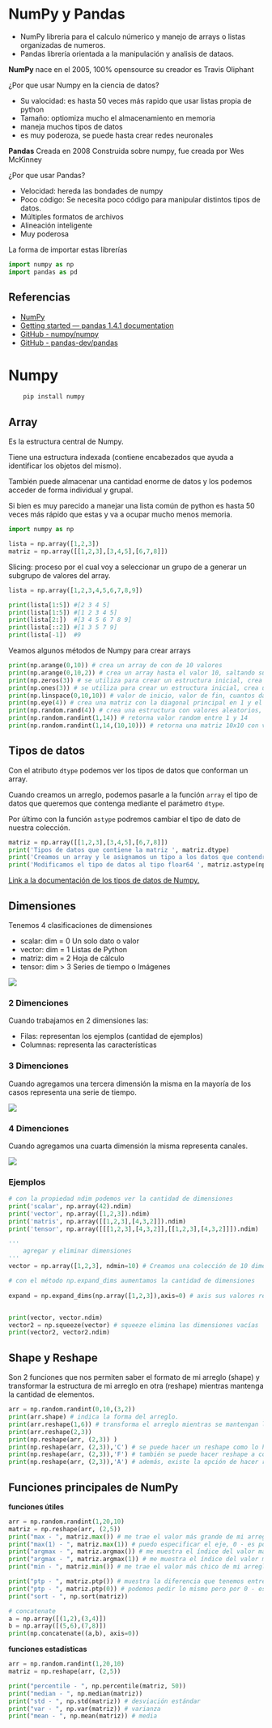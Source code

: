 
# NumPy y Pandas

* NumPy libreria para el calculo númerico y manejo de arrays o listas organizadas de numeros.
* Pandas librería orientada a la manipulación y analisis de dataos.

**NumPy**
nace en el 2005, 100% opensource  su creador es Travis Oliphant

¿Por que usar Numpy en la ciencia de datos?
* Su valocidad: es hasta 50 veces más rapido que usar listas propia de python
* Tamaño: optiomiza mucho el almacenamiento en memoria
* maneja muchos tipos de datos
* es muy poderoza, se puede hasta crear redes neuronales

**Pandas**
Creada en 2008 Construida sobre numpy, fue creada por Wes McKinney

¿Por que usar Pandas?
* Velocidad: hereda las bondades de numpy
* Poco código: Se necesita poco código para manipular distintos tipos de datos.
* Múltiples formatos de archivos
* Alineación inteligente
* Muy poderosa

La forma de importar estas librerías

```python
import numpy as np
import pandas as pd
```


## Referencias 
*  [NumPy](https://numpy.org/)
* [Getting started — pandas 1.4.1 documentation](https://pandas.pydata.org/docs/getting_started/index.html)
* [GitHub - numpy/numpy](https://github.com/numpy/numpy)
* [GitHub - pandas-dev/pandas](https://github.com/pandas-dev/pandas)

# Numpy

```sh
    pip install numpy
```

## Array
Es la estructura central de Numpy.

Tiene una estructura indexada (contiene encabezados que ayuda a identificar los objetos del mismo).

También puede almacenar una cantidad enorme de datos y los podemos acceder de forma individual y grupal.


Si bien es muy parecido a manejar una lista común de python es hasta 50 veces más rápido que estas y va a ocupar mucho menos memoria.

```python
import numpy as np

lista = np.array([1,2,3])
matriz = np.array([[1,2,3],[3,4,5],[6,7,8]])
```

Slicing: proceso por el cual voy a seleccionar un grupo de a generar un subgrupo de valores del array.

```python
lista = np.array([1,2,3,4,5,6,7,8,9])

print(lista[1:5]) #[2 3 4 5]
print(lista[1:5]) #[1 2 3 4 5]
print(lista[2:])  #[3 4 5 6 7 8 9]
print(lista[::2]) #[1 3 5 7 9]
print(lista[-1])  #9
```

Veamos algunos métodos de Numpy para crear arrays

```python
print(np.arange(0,10)) # crea un array de con de 10 valores
print(np.arange(0,10,2)) # crea un array hasta el valor 10, saltando sus valores de 2 en 2
print(np.zeros(3)) # se utiliza para crear un estructura inicial, crea un array cuyos elementos están compuesto por 0
print(np.ones(3)) # se utiliza para crear un estructura inicial, crea un array cuyos elementos están compuesto por 1
print(np.linspace(0,10,10)) # valor de inicio, valor de fin, cuantos datos quiero generar
print(np.eye(4)) # crea una matriz con la diagonal principal en 1 y el resto en 0
print(np.random.rand(4)) # crea una estructura con valores aleatorios, con valores entre 0 y 1
print(np.random.randint(1,14)) # retorna valor random entre 1 y 14
print(np.random.randint(1,14,(10,10))) # retorna una matriz 10x10 con valores aleatorios entre 1 y 14
```

## Tipos de datos

Con el atributo `dtype` podemos ver los tipos de datos que conforman un array.

Cuando creamos un arreglo, podemos pasarle a la función `array` el tipo de datos que queremos que contenga mediante el parámetro `dtype`.

Por último con la función `astype` podremos cambiar el tipo de dato de nuestra colección.

```python
matriz = np.array([[1,2,3],[3,4,5],[6,7,8]])
print('Tipos de datos que contiene la matriz ', matriz.dtype)
print('Creamos un array y le asignamos un tipo a los datos que contendra ', np.array([1,2,3], dtype='float64'))
print('Modificamos el tipo de datos al tipo floar64 ', matriz.astype(np.float64))
```

[Link a la documentación de los tipos de datos de Numpy.](https://numpy.org/doc/stable/user/basics.types.html)

## Dimensiones

Tenemos 4 clasificaciones de dimensiones

* scalar: dim = 0 Un solo dato o valor
* vector: dim = 1 Listas de Python
* matriz: dim = 2 Hoja de cálculo
* tensor: dim > 3 Series de tiempo o Imágenes

![](./img/dimensiones.png)

### 2 Dimenciones

Cuando trabajamos en 2 dimensiones las:
* Filas: representan los ejemplos (cantidad de ejemplos) 
* Columnas: representa las características

### 3 Dimenciones
Cuando agregamos una tercera dimensión la misma en la mayoría de los casos representa una serie de tiempo.

![](./img/tensor.png)

### 4 Dimenciones
Cuando agregamos una cuarta dimensión la misma representa canales.

![](./img/tensor_4d.png)

### **Ejemplos**

```python
# con la propiedad ndim podemos ver la cantidad de dimensiones
print('scalar', np.array(42).ndim)
print('vector', np.array([1,2,3]).ndim)
print('matris', np.array([[1,2,3],[4,3,2]]).ndim)
print('tensor', np.array([[[1,2,3],[4,3,2]],[[1,2,3],[4,3,2]]]).ndim)

'''
    agregar y eliminar dimensiones
'''
vector = np.array([1,2,3], ndmin=10) # Creamos una colección de 10 dimensiones

# con el método np.expand_dims aumentamos la cantidad de dimensiones
        
expand = np.expand_dims(np.array([1,2,3]),axis=0) # axis sus valores representan: 0 - filas ; 1 - columnas 


print(vector, vector.ndim)
vector2 = np.squeeze(vector) # squeeze elimina las dimensiones vacías
print(vector2, vector2.ndim)
```

## Shape y Reshape

Son 2 funciones que nos permiten saber el formato de mi arreglo (shape) y transformar la estructura de mi arreglo en otra (reshape) mientras mantenga la cantidad de elementos.

```python
arr = np.random.randint(0,10,(3,2))
print(arr.shape) # indica la forma del arreglo.
print(arr.reshape(1,6)) # transforma el arreglo mientras se mantengan los elementos.
print(arr.reshape(2,3))
print(np.reshape(arr, (2,3)) )
print(np.reshape(arr, (2,3)),'C') # se puede hacer un reshape como lo haría C.
print(np.reshape(arr, (2,3)),'F') # también se puede hacer reshape a como lo haría Fortran.
print(np.reshape(arr, (2,3)),'A') # además, existe la opción de hacer reshape según como esté optimizado nuestro computador. En este caso es como en C.
```

## Funciones principales de NumPy


**funciones útiles**

```python
arr = np.random.randint(1,20,10)
matriz = np.reshape(arr, (2,5))
print("max - ", matriz.max()) # me trae el valor más grande de mi arreglo 
print("max(1) - ", matriz.max(1)) # puedo especificar el eje, 0 - es por columna; 1 - es por fila 
print("argmax - ", matriz.argmax()) # me muestra el índice del valor más grande 
print("argmax - ", matriz.argmax(1)) # me muestra el índice del valor más grande por columna o fila 
print("min - ", matriz.min()) # me trae el valor más chico de mi arreglo - tiene el mismo comportamiento que el max

print("ptp - ", matriz.ptp()) # muestra la diferencia que tenemos entre el pico más bajo y el pico más alto 
print("ptp - ", matriz.ptp(0)) # podemos pedir lo mismo pero por 0 - es por columna; 1 - es por fila
print("sort - ", np.sort(matriz)) 

# concatenate
a = np.array([(1,2),(3,4)]) 
b = np.array([(5,6),(7,8)]) 
print(np.concatenate((a,b), axis=0))
```

**funciones estadísticas**

```python
arr = np.random.randint(1,20,10)
matriz = np.reshape(arr, (2,5))

print("percentile - ", np.percentile(matriz, 50)) 
print("median - ", np.median(matriz)) 
print("std - ", np.std(matriz)) # desviación estándar 
print("var - ", np.var(matriz)) # varianza 
print("mean - ", np.mean(matriz)) # media
```